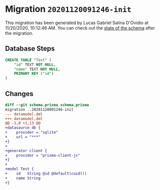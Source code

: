# Migration `20201120091246-init`

This migration has been generated by Lucas Gabriel Salina D'Ovidio at 11/20/2020, 10:12:46 AM.
You can check out the [state of the schema](./schema.prisma) after the migration.

## Database Steps

```sql
CREATE TABLE "Test" (
    "id" TEXT NOT NULL,
    "name" TEXT NOT NULL,
    PRIMARY KEY ("id")
)
```

## Changes

```diff
diff --git schema.prisma schema.prisma
migration ..20201120091246-init
--- datamodel.dml
+++ datamodel.dml
@@ -1,0 +1,13 @@
+datasource db {
+    provider = "sqlite"
+    url = "***"
+}
+
+generator client {
+    provider = "prisma-client-js"
+}
+
+model Test {
+    id   String @id @default(cuid())
+    name String
+}
```


